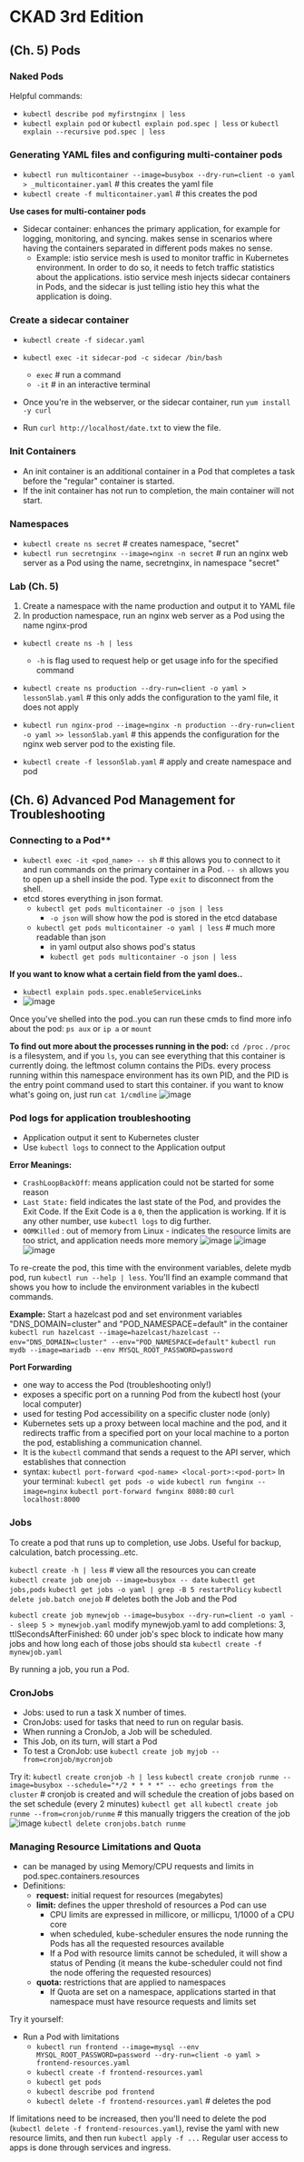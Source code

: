 
# CKAD 3rd Edition

## (Ch. 5) Pods

### Naked Pods
Helpful commands:
- `kubectl describe pod myfirstnginx | less`
- `kubectl explain pod` or `kubectl explain pod.spec | less` or `kubectl explain --recursive pod.spec | less`

### Generating YAML files and configuring multi-container pods
- `kubectl run multicontainer --image=busybox --dry-run=client -o yaml > _multicontainer.yaml` # this creates the yaml file
- `kubectl create -f multicontainer.yaml` # this creates the pod

**Use cases for multi-container pods**
- Sidecar container: enhances the primary application, for example for logging, monitoring, and syncing. makes sense in scenarios where having the containers separated in different pods makes no sense.
  - Example: istio service mesh is used to monitor traffic in Kubernetes environment. In order to do so, it needs to fetch traffic statistics about the applications. istio service mesh injects sidecar containers in Pods, and the sidecar is just telling istio hey this what the application is doing. 

### Create a sidecar container
- `kubectl create -f sidecar.yaml`

- `kubectl exec -it sidecar-pod -c sidecar /bin/bash`
  - `exec` # run a command 
  - `-it`  # in an interactive terminal
- Once you're in the webserver, or the sidecar container, run `yum install -y curl`
- Run `curl http://localhost/date.txt` to view the file.

### Init Containers
- An init container is an additional container in a Pod that completes a task before the "regular" container is started.
- If the init container has not run to completion, the main container will not start. 

### Namespaces
- `kubectl create ns secret` # creates namespace, "secret"
- `kubectl run secretnginx --image=nginx -n secret` # run an nginx web server as a Pod using the name, secretnginx, in namespace "secret"


### Lab (Ch. 5)
1. Create a namespace with the name production and output it to YAML file
2. In production namespace, run an nginx web server as a Pod using the name nginx-prod 
   
- `kubectl create ns -h | less` 
  - `-h` is flag used to request help or get usage info for the specified command

- `kubectl create ns production --dry-run=client -o yaml > lesson5lab.yaml` # this only adds the configuration to the yaml file, it does not apply

- `kubectl run nginx-prod --image=nginx -n production --dry-run=client -o yaml >> lesson5lab.yaml` # this appends the configuration for the nginx web server pod to the existing file.

- `kubectl create -f lesson5lab.yaml` # apply and create namespace and pod


## (Ch. 6) Advanced Pod Management for Troubleshooting

### Connecting to a Pod**
- `kubectl exec -it <pod_name> -- sh` # this allows you to connect to it and run commands on the primary container in a Pod. `-- sh` allows you to open up a shell inside the pod. Type `exit` to disconnect from the shell. 
- etcd stores everything in json format. 
  - `kubectl get pods multicontainer -o json | less` 
    - `-o json` will show how the pod is stored in the etcd database
  - `kubectl get pods multicontainer -o yaml | less` # much more readable than json
    - in yaml output also shows pod's status
    - `kubectl get pods multicontainer -o json | less`


**If you want to know what a certain field from the yaml does..**

  - `kubectl explain pods.spec.enableServiceLinks`
  - ![image](pods/images/explain-field.png)

Once you've shelled into the pod..you can run these cmds to find more info about the pod:
`ps aux` or `ip a` or `mount`

**To find out more about the processes running in the pod:**
`cd /proc` . `/proc` is a filesystem, and if you `ls`, you can see  everything that this container is currently doing. the leftmost column contains the PIDs. every process running within this namespace environment has its own PID, and the PID is the entry point command used to start this container. if you want to know what's going on, just run `cat 1/cmdline`
![image](pods/images/pids.png)


### Pod logs for application troubleshooting
- Application output it sent to Kubernetes cluster
- Use `kubectl logs` to connect to the Application output


**Error Meanings:**
- `CrashLoopBackOff`: means application could not be started for some reason
- `Last State:` field indicates the last state of the Pod, and provides the Exit Code. If the Exit Code is a `0`, then the application is working. If it is any other number, use `kubectl logs` to dig further.
- `00MKilled` : out of memory from Linux - indicates the resource limits are too strict, and application needs more memory
![image](pods/images/pod-error.png)
![image](pods/images/mydb-logs.png)
![image](pods/images/pod-error-2.png)

To re-create the pod, this time with the environment variables, delete mydb pod, run `kubectl run --help | less`. You'll find an example command that shows you how to include the environment variables in the kubectl commands.

**Example:** Start a hazelcast pod and set environment variables "DNS_DOMAIN=cluster" and "POD_NAMESPACE=default" in the container
`kubectl run hazelcast --image=hazelcast/hazelcast --env="DNS_DOMAIN=cluster" --env="POD_NAMESPACE=default"`
`kubectl run mydb --image=mariadb --env MYSQL_ROOT_PASSWORD=password`


**Port Forwarding**
- one way to access the Pod (troubleshooting only!)
- exposes a specific port on a running Pod from the kubectl host (your local computer)
- used for testing Pod accessibility on a specific cluster node (only)
- Kubernetes sets up a proxy between local machine and the pod, and it redirects traffic from a specified port on your local machine to a porton the pod, establishing a communication channel. 
- It is the `kubectl` command that sends a request to the API server, which establishes that connection
- syntax: `kubectl port-forward <pod-name> <local-port>:<pod-port>`
In your terminal:
`kubectl get pods -o wide`
`kubectl run fwnginx --image=nginx`
`kubectl port-forward fwnginx 8080:80` 
`curl localhost:8000`


### Jobs
To create a pod that runs up to completion, use Jobs. Useful for backup, calculation, batch processing..etc.

`kubectl create -h | less` # view all the resources you can create   
`kubectl create job onejob --image=busybox -- date`
`kubectl get jobs,pods`
`kubectl get jobs -o yaml | grep -B 5 restartPolicy`
`kubectl delete job.batch onejob` # deletes both the Job and the Pod

`kubectl create job mynewjob --image=busybox --dry-run=client -o yaml -- sleep 5 > mynewjob.yaml`
modify mynewjob.yaml to add completions: 3, ttlSecondsAfterFinished: 60 under job's spec block to indicate how many jobs and how long each of those jobs should sta
`kubectl create -f mynewjob.yaml`

By running a job, you run a Pod.


### CronJobs
- Jobs: used to run a task X number of times.
- CronJobs: used for tasks that need to run on regular basis. 
- When running a CronJob, a Job will be scheduled. 
- This Job, on its turn, will start a Pod
- To test a CronJob: use `kubectl create job myjob --from=cronjob/mycronjob`

Try it:
`kubectl create cronjob -h | less`
`kubectl create cronjob runme --image=busybox --schedule="*/2 * * * *" -- echo greetings from the cluster` # cronjob is created and will schedule the creation of jobs based on the set schedule (every 2 minutes)
`kubectl get all`
`kubectl create job runme --from=cronjob/runme` # this manually triggers the creation of the job
![image](pods/images/cronjobs.png)
`kubectl delete cronjobs.batch runme`


### Managing Resource Limitations and Quota
- can be managed by using Memory/CPU requests and limits in pod.spec.containers.resources
- Definitions:
  - **request:** initial request for resources (megabytes)
  - **limit:** defines the upper threshold of resources a Pod can use
    - CPU limits are expressed in millicore, or millicpu, 1/1000 of a CPU core
    - when scheduled, kube-scheduler ensures the node running the Pods has all the requested resources available
    - If a Pod with resource limits cannot be scheduled, it will show a status of Pending (it means the kube-scheduler could not find the node offering the requested resources)
  - **quota:** restrictions that are applied to namespaces
    - If Quota are set on a namespace, applications started in that namespace must have resource requests and limits set 


Try it yourself:
- Run a Pod with limitations
  - `kubectl run frontend --image=mysql --env MYSQL_ROOT_PASSWORD=password --dry-run=client -o yaml > frontend-resources.yaml`
  - `kubectl create -f frontend-resources.yaml`
  - `kubectl get pods`
  - `kubectl describe pod frontend`
  - `kubectl delete -f frontend-resources.yaml` # deletes the pod


If limitations need to be increased, then you'll need to delete the pod (`kubectl delete -f frontend-resources.yaml`), revise the yaml with new resource limits, and then run `kubectl apply -f ...` 
Regular user access to apps is done through services and ingress.
